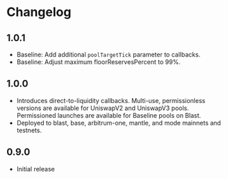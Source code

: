 # Changelog

## 1.0.1

- Baseline: Add additional `poolTargetTick` parameter to callbacks.
- Baseline: Adjust maximum floorReservesPercent to 99%.

## 1.0.0

- Introduces direct-to-liquidity callbacks. Multi-use, permissionless versions are available for UniswapV2 and UniswapV3 pools. Permissioned launches are available for Baseline pools on Blast.
- Deployed to blast, base, arbitrum-one, mantle, and mode mainnets and testnets.

## 0.9.0

- Initial release
